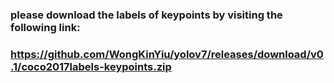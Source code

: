 ### please download the labels of keypoints by visiting the following link:
### https://github.com/WongKinYiu/yolov7/releases/download/v0.1/coco2017labels-keypoints.zip
